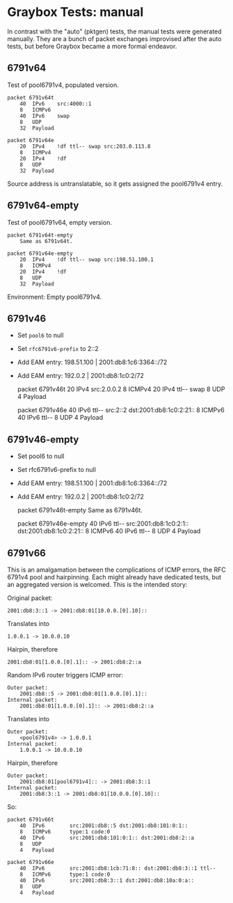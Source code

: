 # Graybox Tests: manual

In contrast with the "auto" (pktgen) tests, the manual tests were generated manually. They are a bunch of packet exchanges improvised after the auto tests, but before Graybox became a more formal endeavor.

## 6791v64

Test of pool6791v4, populated version.

	packet 6791v64t
		40	IPv6	src:4000::1
		8	ICMPv6
		40	IPv6	swap
		8	UDP
		32	Payload

	packet 6791v64e
		20	IPv4	!df ttl-- swap src:203.0.113.8
		8	ICMPv4
		20	IPv4	!df
		8	UDP
		32	Payload

Source address is untranslatable, so it gets assigned the pool6791v4 entry.

## 6791v64-empty

Test of pool6791v64, empty version.

	packet 6791v64t-empty
		Same as 6791v64t.

	packet 6791v64e-empty
		20	IPv4	!df ttl-- swap src:198.51.100.1
		8	ICMPv4
		20	IPv4	!df
		8	UDP
		32	Payload

Environment: Empty pool6791v4.

## 6791v46

- Set `pool6` to null
- Set `rfc6791v6-prefix` to 2::2
- Add EAM entry: 198.51.100 | 2001:db8:1c6:3364::/72
- Add EAM entry: 192.0.2 | 2001:db8:1c0:2/72

	packet 6791v46t
		20	IPv4	src:2.0.0.2
		8	ICMPv4
		20	IPv4	ttl-- swap
		8	UDP
		4	Payload

	packet 6791v46e
		40	IPv6	ttl-- src:2::2 dst:2001:db8:1c0:2:21::
		8	ICMPv6
		40	IPv6	ttl--
		8	UDP
		4	Payload

## 6791v46-empty

- Set pool6 to null
- Set rfc6791v6-prefix to null
- Add EAM entry: 198.51.100 | 2001:db8:1c6:3364::/72
- Add EAM entry: 192.0.2 | 2001:db8:1c0:2/72

	packet 6791v46t-empty
		Same as 6791v46t.

	packet 6791v46e-empty
		40	IPv6	ttl-- src:2001:db8:1c0:2:1:: dst:2001:db8:1c0:2:21::
		8	ICMPv6
		40	IPv6	ttl--
		8	UDP
		4	Payload

## 6791v66

This is an amalgamation between the complications of ICMP errors, the RFC 6791v4 pool and hairpinning. Each might already have dedicated tests, but an aggregated version is welcomed. This is the intended story:

Original packet:

	2001:db8:3::1 -> 2001:db8:01[10.0.0.[0].10]::

Translates into

	1.0.0.1 -> 10.0.0.10

Hairpin, therefore

	2001:db8:01[1.0.0.[0].1]:: -> 2001:db8:2::a

Random IPv6 router triggers ICMP error:

	Outer packet:
		2001:db8::5 -> 2001:db8:01[1.0.0.[0].1]::
	Internal packet:
		2001:db8:01[1.0.0.[0].1]:: -> 2001:db8:2::a

Translates into

	Outer packet:
		<pool6791v4> -> 1.0.0.1
	Internal packet:
		1.0.0.1 -> 10.0.0.10

Hairpin, therefore

	Outer packet:
		2001:db8:01[pool6791v4]:: -> 2001:db8:3::1
	Internal packet:
		2001:db8:3::1 -> 2001:db8:01[10.0.0.[0].10]::

So:

	packet 6791v66t
		40	IPv6		src:2001:db8::5 dst:2001:db8:101:0:1::
		8	ICMPv6		type:1 code:0
		40	IPv6		src:2001:db8:101:0:1:: dst:2001:db8:2::a
		8	UDP
		4	Payload

	packet 6791v66e
		40	IPv6		src:2001:db8:1cb:71:8:: dst:2001:db8:3::1 ttl--
		8	ICMPv6		type:1 code:0
		40	IPv6		src:2001:db8:3::1 dst:2001:db8:10a:0:a::
		8	UDP
		4	Payload

